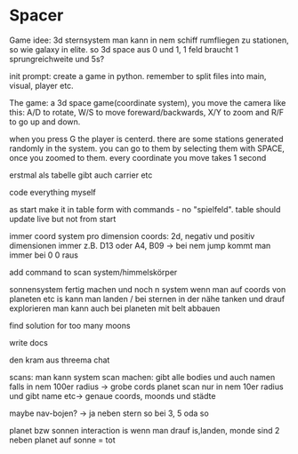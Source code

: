 # Spacer

Game idee: 3d sternsystem man kann in nem schiff rumfliegen zu stationen, so wie galaxy in elite. so 3d space aus 0 und 1, 1 feld braucht 1 sprungreichweite und 5s?

init prompt:
create a game in python. remember to split files into main, visual, player etc.

The game: a 3d space game(coordinate system), you move the camera like this: A/D to rotate, W/S to move foreward/backwards, X/Y to zoom and R/F to go up and down.

when you press G the player is centerd. there are some stations generated randomly in the system. you can go to them by selecting them with SPACE, once you zoomed to them. every coordinate you move takes 1 second

erstmal als tabelle
gibt auch carrier etc

code everything myself

as start make it in table form with commands - no "spielfeld".
table should update live but not from start

immer coord system pro dimension
coords: 2d, negativ und positiv
dimensionen immer z.B. D13 oder A4, B09 -> bei nem jump kommt man immer bei 0 0 raus

add command to scan system/himmelskörper

sonnensystem fertig machen und noch n system
wenn man auf coords von planeten etc is kann man landen / bei sternen in der nähe tanken und drauf explorieren man kann auch bei planeten mit belt abbauen

find solution for too many moons

write docs

den kram aus threema chat

scans:
man kann system scan machen:
gibt alle bodies und auch namen falls in nem 100er radius -> grobe cords
planet scan nur in nem 10er radius und gibt name etc-> genaue coords, moonds und städte

maybe nav-bojen? -> ja neben stern so bei 3, 5 oda so

planet bzw sonnen interaction is wenn man drauf is,landen, monde sind 2 neben planet
auf sonne = tot
